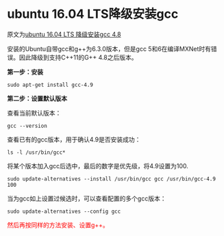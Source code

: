 # ubuntu 16.04 LTS降级安装gcc
原文为[ubuntu 16.04 LTS 降级安装gcc 4.8](https://www.cnblogs.com/in4ight/p/6626708.html)

安装的Ubuntu自带gcc和g++为6.3.0版本，但是gcc 5和6在编译MXNet时有错误。因此降级到支持C++11的G++ 4.8之后版本。

**第一步：安装**

`sudo apt-get install gcc-4.9`

**第二步：设置默认版本**

查看当前默认版本：

`gcc --version`

查看已有的gcc版本，用于确认4.9是否安装成功：

`ls -l /usr/bin/gcc*`

将某个版本加入gcc后选中，最后的数字是优先级，将4.9设置为100.

`sudo update-alternatives --install /usr/bin/gcc gcc /usr/bin/gcc-4.9 100`

当为gcc如上设置过候选时，可以查看配置的多个gcc版本：

`sudo update-alternatives --config gcc`

<font color="FF0000">然后再按同样的方法安装、设置g++。</font>
